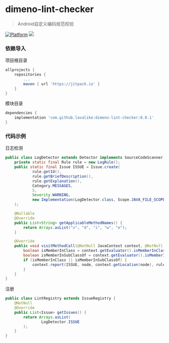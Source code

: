 # dimeno-lint-checker
> Android自定义编码规范校验

[![Platform](https://img.shields.io/badge/Platform-Android-00CC00.svg?style=flat)](https://www.android.com)
[![](https://jitpack.io/v/dimeno-tech/dimeno-lint-checker.svg)](https://jitpack.io/#dimeno-tech/dimeno-lint-checker)

### 依赖导入

项目根目录

``` gradle
allprojects {
	repositories {
		...
		maven { url 'https://jitpack.io' }
	}
}
```

模块目录

``` gradle
dependencies {
	implementation 'com.github.lavalike:dimeno-lint-checker:0.0.1'
}
```

### 代码示例

日志检测

``` java
public class LogDetector extends Detector implements SourceCodeScanner {
    private static final Rule rule = new LogRule();
    public static final Issue ISSUE = Issue.create(
            rule.getId(),
            rule.getBriefDescription(),
            rule.getExplanation(),
            Category.MESSAGES,
            5,
            Severity.WARNING,
            new Implementation(LogDetector.class, Scope.JAVA_FILE_SCOPE)
    );

    @Nullable
    @Override
    public List<String> getApplicableMethodNames() {
        return Arrays.asList("v", "d", "i", "w", "e");
    }

    @Override
    public void visitMethodCall(@NotNull JavaContext context, @NotNull UCallExpression node, @NotNull PsiMethod method) {
        boolean isMemberInClass = context.getEvaluator().isMemberInClass(method, "android.util.Log");
        boolean isMemberInSubClassOf = context.getEvaluator().isMemberInSubClassOf(method, "android.util.Log", true);
        if (isMemberInClass || isMemberInSubClassOf) {
            context.report(ISSUE, node, context.getLocation(node), rule.getExplanation());
        }
    }
}
```

注册

``` java
public class LintRegistry extends IssueRegistry {
    @NotNull
    @Override
    public List<Issue> getIssues() {
        return Arrays.asList(
                LogDetector.ISSUE
        );
    }
}
```